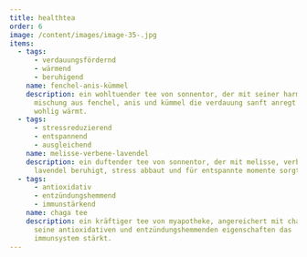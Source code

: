 ```yaml
---
title: healthtea
order: 6
image: /content/images/image-35-.jpg
items:
  - tags:
      - verdauungsfördernd
      - wärmend
      - beruhigend
    name: fenchel-anis-kümmel
    description: ein wohltuender tee von sonnentor, der mit seiner harmonischen
      mischung aus fenchel, anis und kümmel die verdauung sanft anregt und
      wohlig wärmt.
  - tags:
      - stressreduzierend
      - entspannend
      - ausgleichend
    name: melisse-verbene-lavendel
    description: ein duftender tee von sonnentor, der mit melisse, verbene und
      lavendel beruhigt, stress abbaut und für entspannte momente sorgt.
  - tags:
      - antioxidativ
      - entzündungshemmend
      - immunstärkend
    name: chaga tee
    description: ein kräftiger tee von myapotheke, angereichert mit chaga, der durch
      seine antioxidativen und entzündungshemmenden eigenschaften das
      immunsystem stärkt.
---
```

